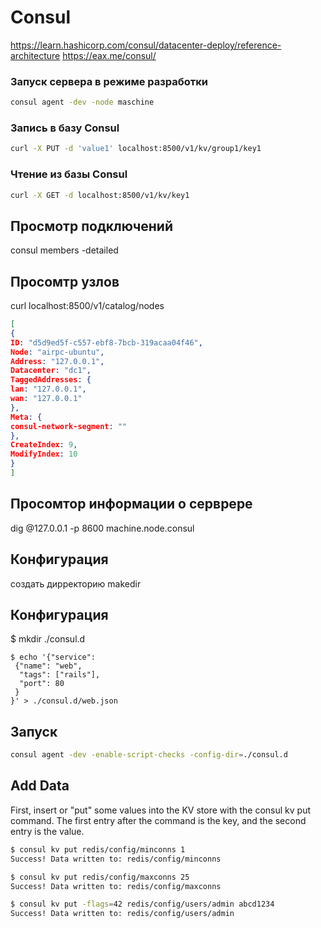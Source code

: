# Consul

https://learn.hashicorp.com/consul/datacenter-deploy/reference-architecture
https://eax.me/consul/



### Запуск сервера в режиме разработки   

```bash
consul agent -dev -node maschine
```

### Запись в базу Consul

```bash
curl -X PUT -d 'value1' localhost:8500/v1/kv/group1/key1
```
### Чтение из базы Consul

```bash
curl -X GET -d localhost:8500/v1/kv/key1
```





## Просмотр подключений
consul members -detailed

## Просомтр узлов
curl localhost:8500/v1/catalog/nodes

```json
[
{
ID: "d5d9ed5f-c557-ebf8-7bcb-319acaa04f46",
Node: "airpc-ubuntu",
Address: "127.0.0.1",
Datacenter: "dc1",
TaggedAddresses: {
lan: "127.0.0.1",
wan: "127.0.0.1"
},
Meta: {
consul-network-segment: ""
},
CreateIndex: 9,
ModifyIndex: 10
}
]
```
 ## Просомтор информации о серврере
 dig @127.0.0.1 -p 8600 machine.node.consul
   
 ## Конфигурация
 создать дирректорию 
 makedir 
 
 
 ## Конфигурация
 $ mkdir ./consul.d
 
 ```
 $ echo '{"service":
  {"name": "web",
   "tags": ["rails"],
   "port": 80
  }
}' > ./consul.d/web.json
```

## Запуск
```sh
consul agent -dev -enable-script-checks -config-dir=./consul.d
```


## Add Data
First, insert or "put" some values into the KV store with the consul kv put command. The first entry after the command is the key, and the second entry is the value.

```sh
$ consul kv put redis/config/minconns 1
Success! Data written to: redis/config/minconns

$ consul kv put redis/config/maxconns 25
Success! Data written to: redis/config/maxconns

$ consul kv put -flags=42 redis/config/users/admin abcd1234
Success! Data written to: redis/config/users/admin
```

